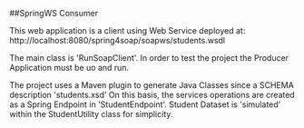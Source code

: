 
##SpringWS Consumer

This web application is a client using Web Service deployed at:
http://localhost:8080/spring4soap/soapws/students.wsdl

The main class is 'RunSoapClient'. 
In order to test the project the Producer Application must be uo and run.

The project uses a Maven plugin to generate Java Classes since a SCHEMA description 'students.xsd'
On this basis, the services operations are created as a Spring Endpoint in 'StudentEndpoint'.
Student Dataset is 'simulated' within the StudentUtility class for simplicity.